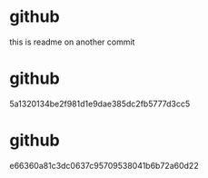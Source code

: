 # github
this is readme on another commit
# github
5a1320134be2f981d1e9dae385dc2fb5777d3cc5
# github
e66360a81c3dc0637c95709538041b6b72a60d22
